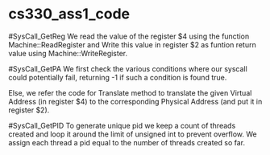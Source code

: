 # cs330_ass1_code

#SysCall_GetReg 
We read the value of the register $4 using the function Machine::ReadRegister and Write this value in register $2 as funtion return value using Machine::WriteRegister.

#SysCall_GetPA
We first check the various conditions where our syscall could potentially fail, returning -1 if such a condition is found true.

Else, we refer the code for Translate method to translate the given Virtual Address (in register $4) to the corresponding Physical Address (and put it in register $2).

#SysCall_GetPID
To generate unique pid we keep a count of threads created and loop it around the limit of unsigned int to prevent overflow.
We assign each thread a pid equal to the number of threads created so far.

